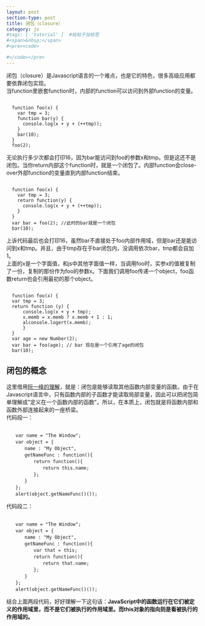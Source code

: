 ```yaml
---
layout: post
section-type: post
title: 闭包（closure）
category: js
#tags: [ 'tutorial' ]  #给帖子加标签
#<span>&nbsp;</span>
#<pre><code>

#</code></pre>
---
```


闭包（closure）是Javascript语言的一个难点，也是它的特色，很多高级应用都要依靠闭包实现。
<br>
当function里嵌套function时，内部的function可以访问到外部function的变量。
<pre><code>
  function foo(x) {
    var tmp = 3;
    function bar(y) {
      console.log(x + y + (++tmp));
    }
    bar(10);
  }
  foo(2);
</code></pre>
无论执行多少次都会打印16，因为bar能访问到foo的参数x和tmp。但是这还不是闭包。当你return内部这个function时，就是一个闭包了。内部function会close-over外部function的变量直到内部function结束。
<br>
<pre><code>
  function foo(x) {
    var tmp = 3;
    return function(y) {
      console.log(x + y + (++tmp));
    }
  }
  var bar = foo(2); //此时的bar就是一个闭包
  bar(10);
</code></pre>
上诉代码最后也会打印16，虽然bar不直接处于foo内部作用域，但是bar还是能访问到x和tmp。并且，由于tmp存在于bar闭包内，没调用依次bar，tmp都会自加1。
<br>
上面的x是一个字面值，和js中其他字面值一样，当调用foo时，实参x的值被复制了一份，复制的那份作为foo的参数x。下面我们调用foo传递一个object，foo函数return也会引用最初的那个object。
<pre><code>
  function foo(x) {
  var tmp = 3;
  return function (y) {
      console.log(x + y + tmp);
      x.memb = x.memb ? x.memb + 1 : 1;
      alconsole.logert(x.memb);
      }
  }
  var age = new Number(2);
  var bar = foo(age); // bar 现在是一个引用了age的闭包
  bar(10);
</code></pre>

##  闭包的概念
这里借用<a href="http://www.ruanyifeng.com/blog/2009/08/learning_javascript_closures.html">阮一峰的理解</a>，就是：闭包是能够读取其他函数内部变量的函数。由于在Javascript语言中，只有函数内部的子函数才能读取局部变量，因此可以把闭包简单理解成"定义在一个函数内部的函数"。所以，在本质上，闭包就是将函数内部和函数外部连接起来的一座桥梁。
<br>
代码段一：
<pre><code>
　　var name = "The Window";
　　var object = {
　　　　name : "My Object",
　　　　getNameFunc : function(){
　　　　　　return function(){
　　　　　　　　return this.name;
　　　　　　};
　　　　}
　　};
　　alert(object.getNameFunc()());
</code></pre>
代码段二：
<pre><code>
　　var name = "The Window";
　　var object = {
　　　　name : "My Object",
　　　　getNameFunc : function(){
　　　　　　var that = this;
　　　　　　return function(){
　　　　　　　　return that.name;
　　　　　　};
　　　　}
　　};
　　alert(object.getNameFunc()());
</code></pre>
结合上面两段代码，好好理解一下这句话：<strong>JavaScript中的函数运行在它们被定义的作用域里，而不是它们被执行的作用域里。而this对象的指向则是看被执行的作用域的。</strong>
